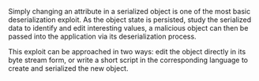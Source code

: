 Simply changing an attribute in a serialized object is one of the most basic deserialization exploit. As the object state is persisted, study the serialized data to identify and edit interesting values, a malicious object can then be passed into the application via its deserialization process.

This exploit can be approached in two ways: edit the object directly in its byte stream form, or write a short script in the corresponding language to create and serialized the new object.
